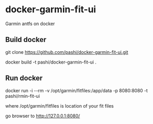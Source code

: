 # docker-garmin-fit-ui
Garmin antfs on docker

Build docker
------------
git clone https://github.com/pashi/docker-garmin-fit-ui.git

docker build -t pashi/docker-garmin-fit-ui .


Run docker
----------
docker run -i --rm -v /opt/garmin/fitfiles:/app/data -p 8080:8080 -t pashi/rmin-fit-ui

where /opt/garmin/fitfiles is location of your fit files

go browser to http://127.0.0.1:8080/
